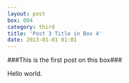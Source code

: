 ```yaml
---
layout: post
box: 004
category: third
title: 'Post 3 Title in Box 4'
date: 2013-01-01 01:01
---
```

###This is the first post on this box###

Hello world.